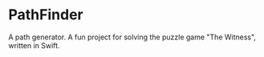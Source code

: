 # PathFinder
A path generator. A fun project for solving the puzzle game "The Witness", written in Swift.
